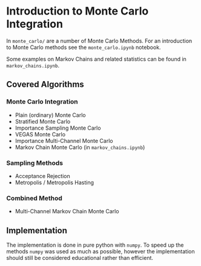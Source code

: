 # Introduction to Monte Carlo Integration

In `monte_carlo/` are a number of Monte Carlo Methods. For an introduction
to Monte Carlo methods see the `monte_carlo.ipynb` notebook.

Some examples on Markov Chains and related statistics can be found in
`markov_chains.ipynb`.

## Covered Algorithms

### Monte Carlo Integration
- Plain (ordinary) Monte Carlo
- Stratified Monte Carlo
- Importance Sampling Monte Carlo
- VEGAS Monte Carlo
- Importance Multi-Channel Monte Carlo
- Markov Chain Monte Carlo (in `markov_chains.ipynb`)

### Sampling Methods
- Acceptance Rejection
- Metropolis / Metropolis Hasting

### Combined Method
-  Multi-Channel Markov Chain Monte Carlo

## Implementation
The implementation is done in pure python with `numpy`.
To speed up the methods `numpy` was used as much as possible, however
the implementation should still be considered educational rather than
efficient.
